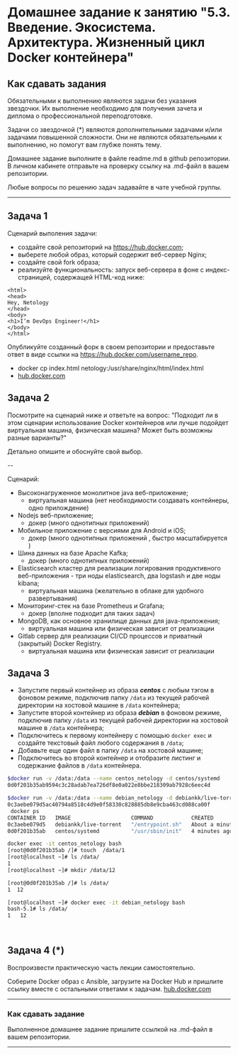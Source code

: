 
# Домашнее задание к занятию "5.3. Введение. Экосистема. Архитектура. Жизненный цикл Docker контейнера"

## Как сдавать задания

Обязательными к выполнению являются задачи без указания звездочки. Их выполнение необходимо для получения зачета и диплома о профессиональной переподготовке.

Задачи со звездочкой (*) являются дополнительными задачами и/или задачами повышенной сложности. Они не являются обязательными к выполнению, но помогут вам глубже понять тему.

Домашнее задание выполните в файле readme.md в github репозитории. В личном кабинете отправьте на проверку ссылку на .md-файл в вашем репозитории.

Любые вопросы по решению задач задавайте в чате учебной группы.

---

## Задача 1

Сценарий выполения задачи:

- создайте свой репозиторий на https://hub.docker.com;
- выберете любой образ, который содержит веб-сервер Nginx;
- создайте свой fork образа;
- реализуйте функциональность:
запуск веб-сервера в фоне с индекс-страницей, содержащей HTML-код ниже:
```
<html>
<head>
Hey, Netology
</head>
<body>
<h1>I’m DevOps Engineer!</h1>
</body>
</html>
```
Опубликуйте созданный форк в своем репозитории и предоставьте ответ в виде ссылки на https://hub.docker.com/username_repo.


- docker cp index.html netology:/usr/share/nginx/html/index.html
- [hub.docker.com](https://hub.docker.com/layers/205093342/devsys15/netology/5.01/images/sha256-09a0cd46bbff7791b667ca0ed522dde6cba90b8e19041779b905e84aa1d7bc7a?context=repo)


## Задача 2

Посмотрите на сценарий ниже и ответьте на вопрос:
"Подходит ли в этом сценарии использование Docker контейнеров или лучше подойдет виртуальная машина, физическая машина? Может быть возможны разные варианты?"

Детально опишите и обоснуйте свой выбор.

--

Сценарий:

- Высоконагруженное монолитное java веб-приложение; 
  - виртуальная машина (нет необходимости создавать контейнеры, одно прилождение)
- Nodejs веб-приложение;
  - докер (много однотипных приложений)
- Мобильное приложение c версиями для Android и iOS;
  - докер (много однотипных приложений , быстро масштабируется )
- Шина данных на базе Apache Kafka;
  - докер (много однотипных приложений)
- Elasticsearch кластер для реализации логирования продуктивного веб-приложения - три ноды elasticsearch, два logstash и две ноды kibana;
  - виртуальная машина (желательно в облаке для удобного развертывания)
- Мониторинг-стек на базе Prometheus и Grafana;
  - докер (вполне подходит для таких задач)
- MongoDB, как основное хранилище данных для java-приложения;
  - виртуальная машина или физическая зависит от реализации
- Gitlab сервер для реализации CI/CD процессов и приватный (закрытый) Docker Registry.
  - виртуальная машина или физическая зависит от реализации

## Задача 3

- Запустите первый контейнер из образа ***centos*** c любым тэгом в фоновом режиме, подключив папку ```/data``` из текущей рабочей директории на хостовой машине в ```/data``` контейнера;
- Запустите второй контейнер из образа ***debian*** в фоновом режиме, подключив папку ```/data``` из текущей рабочей директории на хостовой машине в ```/data``` контейнера;
- Подключитесь к первому контейнеру с помощью ```docker exec``` и создайте текстовый файл любого содержания в ```/data```;
- Добавьте еще один файл в папку ```/data``` на хостовой машине;
- Подключитесь во второй контейнер и отобразите листинг и содержание файлов в ```/data``` контейнера.
```bash
$docker run -v /data:/data --name centos_netology -d centos/systemd
0d0f201b35ab9594c3c28adab7ea726df8e0a022e8bbe218309ab7928c6eec4d

$docker run -v /data:/data --name debian_netology -d debiankk/live-torrent
0c3aebe079d5ac40794a8518c4d9e0f58330c828885db8e9cba463cd088ca00f
 docker ps
CONTAINER ID   IMAGE                   COMMAND            CREATED              STATUS              PORTS      NAMES
0c3aebe079d5   debiankk/live-torrent   "/entrypoint.sh"   About a minute ago   Up About a minute   8080/tcp   debian_netology
0d0f201b35ab   centos/systemd          "/usr/sbin/init"   4 minutes ago        Up 3 minutes                   centos_netology

docker exec -it centos_netology bash
[root@0d0f201b35ab /]# touch  /data/1
[root@localhost ~]# ls /data/
1
[root@localhost ~]# mkdir /data/12

[root@0d0f201b35ab /]# ls /data/
1  12

[root@localhost ~]# docker exec -it debian_netology bash
bash-5.1# ls /data/
1   12

 


```

## Задача 4 (*)

Воспроизвести практическую часть лекции самостоятельно.

Соберите Docker образ с Ansible, загрузите на Docker Hub и пришлите ссылку вместе с остальными ответами к задачам.
 [hub.docker.com](https://hub.docker.com/layers/205087562/devsys15/netology/5.03/images/sha256-57ad3c91a4bf225cef781fda1f1bc4c549302cf77950c1fba39f05ad21d61de5?context=repo)

---

### Как cдавать задание

Выполненное домашнее задание пришлите ссылкой на .md-файл в вашем репозитории.

---

